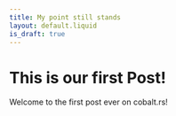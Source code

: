 ```yaml
---
title: My point still stands
layout: default.liquid
is_draft: true
---
```

# This is our first Post!

Welcome to the first post ever on cobalt.rs!
